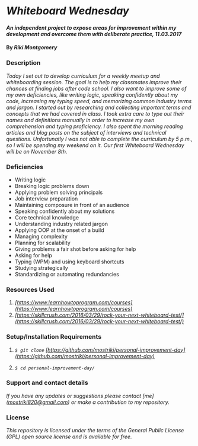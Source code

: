 # _Whiteboard Wednesday_

#### _An independent project to expose areas for improvement within my development and overcome them with deliberate practice, 11.03.2017_

#### By _Riki Montgomery_

### Description

_Today I set out to develop curriculum for a weekly meetup and whiteboarding session. The goal is to help my classmates improve their chances at finding jobs after code school. I also want to improve some of my own deficiencies, like writing logic, speaking confidently about my code, increasing my typing speed, and memorizing common industry terms and jargon. I started out by researching and collecting important terms and concepts that we had covered in class. I took extra care to type out their names and definitions manually in order to increase my own comprehension and typing proficiency. I also spent the morning reading articles and blog posts on the subject of interviews and technical questions. Unfortunatly I was not able to complete the curriculum by 5 p.m., so I will be spending my weekend on it. Our first Whiteboard Wednesday will be on November 8th._

### Deficiencies

* Writing logic
* Breaking logic problems down
* Applying problem solving principals
* Job interview preparation
* Maintaining composure in front of an audience
* Speaking confidently about my solutions
* Core technical knowledge
* Understanding industry related jargon
* Applying OOP at the onset of a build
* Managing complexity
* Planning for scalability
* Giving problems a fair shot before asking for help
* Asking for help
* Typing (WPM) and using keyboard shortcuts
* Studying strategically
* Standardizing or automating redundancies

### Resources Used

1. _[https://www.learnhowtoprogram.com/courses](https://www.learnhowtoprogram.com/courses)_
1. _[https://skillcrush.com/2016/03/29/rock-your-next-whiteboard-test/](https://skillcrush.com/2016/03/29/rock-your-next-whiteboard-test/)_

### Setup/Installation Requirements

1. _`$ git clone` [https://github.com/mostriki/personal-improvement-day](https://github.com/mostriki/personal-improvement-day)_

1. _`$ cd personal-improvement-day/`_


### Support and contact details

_If you have any updates or suggestions please contact [me] (mostriki820@gmail.com) or make a contribution to my repository._

### License

_This repository is licensed under the terms of the General Public License (GPL) open source license and is available for free._
